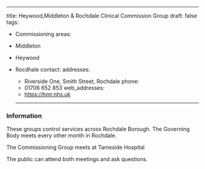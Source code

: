---
title: Heywood,Middleton & Rochdale Clinical Commission Group
draft: false
tags:
- Commissioning
areas:
- Middleton
- Heywood
- Rocdhale
contact:
  addresses:
  - Riverside One, Smith Street, Rochdale
  phone:
  - 01706 652 853
  web_addresses:
  - https://hmr.nhs.uk
  
  ---

### Information
These groups control services across Rochdale
Borough. The Governing Body meets every other
month in Rochdale.

The Commissioning Group meets at Tameside Hospital

The public can attend both meetings and ask 
questions.
